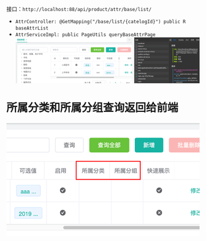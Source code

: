 接口：`http://localhost:88/api/product/attr/base/list/`
- `AttrController: @GetMapping("/base/list/{catelogId}") public R baseAttrList`
- `AttrServiceImpl: public PageUtils queryBaseAttrPage`
![](BEFORE/附件/Pasted%20image%2020231127134456.png)


# 所属分类和所属分组查询返回给前端

![](BEFORE/附件/Pasted%20image%2020231127140317.png)
